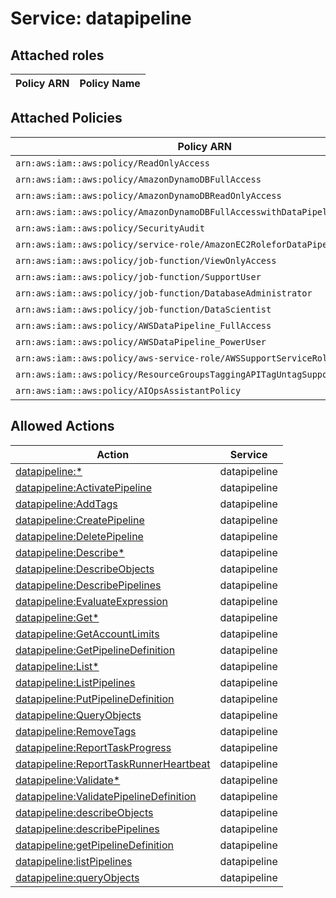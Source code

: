 # Service: datapipeline

## Attached roles

| Policy ARN | Policy Name |
|------------|-------------|
## Attached Policies

| Policy ARN | Policy Name |
|------------|-------------|
| `arn:aws:iam::aws:policy/ReadOnlyAccess` | [ReadOnlyAccess](../policies.md#readonlyaccess) |
| `arn:aws:iam::aws:policy/AmazonDynamoDBFullAccess` | [AmazonDynamoDBFullAccess](../policies.md#amazondynamodbfullaccess) |
| `arn:aws:iam::aws:policy/AmazonDynamoDBReadOnlyAccess` | [AmazonDynamoDBReadOnlyAccess](../policies.md#amazondynamodbreadonlyaccess) |
| `arn:aws:iam::aws:policy/AmazonDynamoDBFullAccesswithDataPipeline` | [AmazonDynamoDBFullAccesswithDataPipeline](../policies.md#amazondynamodbfullaccesswithdatapipeline) |
| `arn:aws:iam::aws:policy/SecurityAudit` | [SecurityAudit](../policies.md#securityaudit) |
| `arn:aws:iam::aws:policy/service-role/AmazonEC2RoleforDataPipelineRole` | [AmazonEC2RoleforDataPipelineRole](../policies.md#amazonec2rolefordatapipelinerole) |
| `arn:aws:iam::aws:policy/job-function/ViewOnlyAccess` | [ViewOnlyAccess](../policies.md#viewonlyaccess) |
| `arn:aws:iam::aws:policy/job-function/SupportUser` | [SupportUser](../policies.md#supportuser) |
| `arn:aws:iam::aws:policy/job-function/DatabaseAdministrator` | [DatabaseAdministrator](../policies.md#databaseadministrator) |
| `arn:aws:iam::aws:policy/job-function/DataScientist` | [DataScientist](../policies.md#datascientist) |
| `arn:aws:iam::aws:policy/AWSDataPipeline_FullAccess` | [AWSDataPipeline_FullAccess](../policies.md#awsdatapipeline_fullaccess) |
| `arn:aws:iam::aws:policy/AWSDataPipeline_PowerUser` | [AWSDataPipeline_PowerUser](../policies.md#awsdatapipeline_poweruser) |
| `arn:aws:iam::aws:policy/aws-service-role/AWSSupportServiceRolePolicy` | [AWSSupportServiceRolePolicy](../policies.md#awssupportservicerolepolicy) |
| `arn:aws:iam::aws:policy/ResourceGroupsTaggingAPITagUntagSupportedResources` | [ResourceGroupsTaggingAPITagUntagSupportedResources](../policies.md#resourcegroupstaggingapitaguntagsupportedresources) |
| `arn:aws:iam::aws:policy/AIOpsAssistantPolicy` | [AIOpsAssistantPolicy](../policies.md#aiopsassistantpolicy) |

## Allowed Actions

| Action | Service |
|--------|---------|
| [datapipeline:*](../actions.md#datapipeline:all) | datapipeline |
| [datapipeline:ActivatePipeline](../actions.md#datapipeline:activatepipeline) | datapipeline |
| [datapipeline:AddTags](../actions.md#datapipeline:addtags) | datapipeline |
| [datapipeline:CreatePipeline](../actions.md#datapipeline:createpipeline) | datapipeline |
| [datapipeline:DeletePipeline](../actions.md#datapipeline:deletepipeline) | datapipeline |
| [datapipeline:Describe*](../actions.md#datapipeline:describeall) | datapipeline |
| [datapipeline:DescribeObjects](../actions.md#datapipeline:describeobjects) | datapipeline |
| [datapipeline:DescribePipelines](../actions.md#datapipeline:describepipelines) | datapipeline |
| [datapipeline:EvaluateExpression](../actions.md#datapipeline:evaluateexpression) | datapipeline |
| [datapipeline:Get*](../actions.md#datapipeline:getall) | datapipeline |
| [datapipeline:GetAccountLimits](../actions.md#datapipeline:getaccountlimits) | datapipeline |
| [datapipeline:GetPipelineDefinition](../actions.md#datapipeline:getpipelinedefinition) | datapipeline |
| [datapipeline:List*](../actions.md#datapipeline:listall) | datapipeline |
| [datapipeline:ListPipelines](../actions.md#datapipeline:listpipelines) | datapipeline |
| [datapipeline:PutPipelineDefinition](../actions.md#datapipeline:putpipelinedefinition) | datapipeline |
| [datapipeline:QueryObjects](../actions.md#datapipeline:queryobjects) | datapipeline |
| [datapipeline:RemoveTags](../actions.md#datapipeline:removetags) | datapipeline |
| [datapipeline:ReportTaskProgress](../actions.md#datapipeline:reporttaskprogress) | datapipeline |
| [datapipeline:ReportTaskRunnerHeartbeat](../actions.md#datapipeline:reporttaskrunnerheartbeat) | datapipeline |
| [datapipeline:Validate*](../actions.md#datapipeline:validateall) | datapipeline |
| [datapipeline:ValidatePipelineDefinition](../actions.md#datapipeline:validatepipelinedefinition) | datapipeline |
| [datapipeline:describeObjects](../actions.md#datapipeline:describeobjects) | datapipeline |
| [datapipeline:describePipelines](../actions.md#datapipeline:describepipelines) | datapipeline |
| [datapipeline:getPipelineDefinition](../actions.md#datapipeline:getpipelinedefinition) | datapipeline |
| [datapipeline:listPipelines](../actions.md#datapipeline:listpipelines) | datapipeline |
| [datapipeline:queryObjects](../actions.md#datapipeline:queryobjects) | datapipeline |